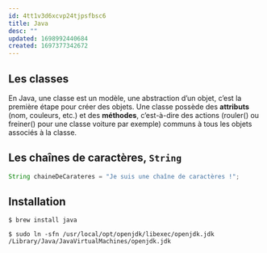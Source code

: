 ```yaml
---
id: 4tt1v3d6xcvp24tjpsfbsc6
title: Java
desc: ""
updated: 1698992440684
created: 1697377342672
---
```


## Les **classes**

En Java, une classe est un modèle, une abstraction d’un objet, c’est la première étape pour créer des objets. Une classe possède des **attributs** (nom, couleurs, etc.) et des **méthodes**, c’est-à-dire des actions (rouler() ou freiner() pour une classe voiture par exemple) communs à tous les objets associés à la classe.

## Les chaînes de caractères, `String`

```java
String chaineDeCarateres = "Je suis une chaîne de caractères !";
```

## Installation

```shell
$ brew install java
```

```shell
$ sudo ln -sfn /usr/local/opt/openjdk/libexec/openjdk.jdk /Library/Java/JavaVirtualMachines/openjdk.jdk
```
